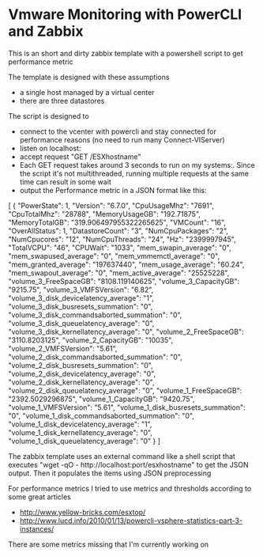 # Vmware Monitoring with PowerCLI and Zabbix
This is an short and dirty zabbix template with a powershell script to get performance metric

The template is designed with these assumptions
- a single host managed by a virtual center
- there are three datastores

The script is designed to 
- connect to the vcenter with powercli and stay connected for performance reasons (no need to run many Connect-VIServer)
- listen on localhost:
- accept request "GET /ESXhostname"
- Each GET request takes around 3 seconds to run on my systems:. Since the script it's not multithreaded, running multiple requests at the same time can result in some wait
- output the Performance metric in a JSON format like this:
	
[
  {
    "PowerState": 1,
    "Version": "6.7.0",
    "CpuUsageMhz": "7691",
    "CpuTotalMhz": "28788",
    "MemoryUsageGB": "192.71875",
    "MemoryTotalGB": "319.906497955322265625",
    "VMCount": "16",
    "OverAllStatus": 1,
    "DatastoreCount": "3",
    "NumCpuPackages": "2",
    "NumCpucores": "12",
    "NumCpuThreads": "24",
    "Hz": "2399997945",
    "TotalVCPU": "46",
    "CPUWait": "1033",
    "mem_swapin_average": "0",
    "mem_swapused_average": "0",
    "mem_vmmemctl_average": "0",
    "mem_granted_average": "197637440",
    "mem_usage_average": "60.24",
    "mem_swapout_average": "0",
    "mem_active_average": "25525228",
    "volume_3_FreeSpaceGB": "8108.119140625",
    "volume_3_CapacityGB": "9215.75",
    "volume_3_VMFSVersion": "6.82",
    "volume_3_disk_devicelatency_average": "1",
    "volume_3_disk_busresets_summation": "0",
    "volume_3_disk_commandsaborted_summation": "0",
    "volume_3_disk_queuelatency_average": "0",
    "volume_3_disk_kernellatency_average": "0",
    "volume_2_FreeSpaceGB": "3110.8203125",
    "volume_2_CapacityGB": "10035",
    "volume_2_VMFSVersion": "5.61",
    "volume_2_disk_commandsaborted_summation": "0",
    "volume_2_disk_busresets_summation": "0",
    "volume_2_disk_devicelatency_average": "0",
    "volume_2_disk_kernellatency_average": "0",
    "volume_2_disk_queuelatency_average": "0",
    "volume_1_FreeSpaceGB": "2392.5029296875",
    "volume_1_CapacityGB": "9420.75",
    "volume_1_VMFSVersion": "5.61",
    "volume_1_disk_busresets_summation": "0",
    "volume_1_disk_commandsaborted_summation": "0",
    "volume_1_disk_devicelatency_average": "1",
    "volume_1_disk_kernellatency_average": "0",
    "volume_1_disk_queuelatency_average": "0"
  }
]

 

The zabbix template uses an external command like a shell script that executes "wget -qO - http://localhost:port/esxhostname" to get the JSON output.
Then it populates the items using JSON preprocessing

For performance metrics I tried to use metrics and thresholds according to some great articles
- http://www.yellow-bricks.com/esxtop/
- http://www.lucd.info/2010/01/13/powercli-vsphere-statistics-part-3-instances/

There are some metrics missing that I'm currently working on
  
